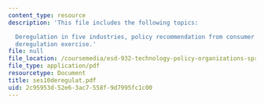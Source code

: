 ```yaml
---
content_type: resource
description: 'This file includes the following topics:

  Deregulation in five industries, policy recommendation from consumer reports, and
  deregulation exercise.'
file: null
file_location: /coursemedia/esd-932-technology-policy-organizations-spring-2005/2c95953d52e63ac7558f9d7995fc1c00_ses10deregulat.pdf
file_type: application/pdf
resourcetype: Document
title: ses10deregulat.pdf
uid: 2c95953d-52e6-3ac7-558f-9d7995fc1c00
---
```

